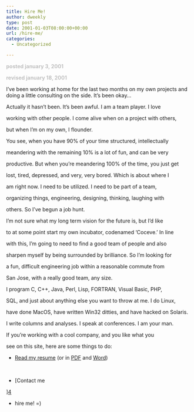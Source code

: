 ```yaml
---
title: Hire Me!
author: dweekly
type: post
date: 2001-01-03T08:00:00+00:00
url: /hire-me/
categories:
  - Uncategorized

---
```

<span style="color: #c0c0c0;"><strong>posted january 3, 2001</strong></span>
  
<span style="color: #c0c0c0;"><strong> revised january 18, 2001</strong></span>

I&#8217;ve been working at home for the last two months on my own projects and doing a little consulting on the side. It&#8217;s been okay&#8230;

Actually it hasn&#8217;t been. It&#8217;s been awful. I am a team player. I love
  
working with other people. I come alive when on a project with others,
  
but when I&#8217;m on my own, I flounder.

You see, when you have 90% of your time structured, intellectually
  
meandering with the remaining 10% is a lot of fun, and can be very
  
productive. But when you&#8217;re meandering 100% of the time, you just get
  
lost, tired, depressed, and very, very bored. Which is about where I
  
am right now. I need to be utilized. I need to be part of a team,
  
organizing things, engineering, designing, thinking, laughing with
  
others. So I&#8217;ve begun a job hunt.

I&#8217;m not sure what my long term vision for the future is, but I&#8217;d like
  
to at some point start my own incubator, codenamed &#8216;Coceve.&#8217; In line
  
with this, I&#8217;m going to need to find a good team of people and also
  
sharpen myself by being surrounded by brilliance. So I&#8217;m looking for
  
a fun, difficult engineering job within a reasonable commute from
  
San Jose, with a really good team, any size.

I program C, C++, Java, Perl, Lisp, FORTRAN, Visual Basic, PHP,
  
SQL, and just about anything else you want to throw at me. I do Linux,
  
have done MacOS, have written Win32 ditties, and have hacked on Solaris.
  
I write columns and analyses. I speak at conferences. I am your man.

If you&#8217;re working with a cool company, and you like what you
  
see on this site, here are some things to do:

  * [Read my resume][1] (or in [PDF][2] and [Word][3])

&nbsp;

  * [Contact me
  
][4] 
  * hire me! =)

&nbsp;

 [1]: /resume.html
 [2]: /resume.pdf
 [3]: /resume.doc
 [4]: ../about/contact.php3